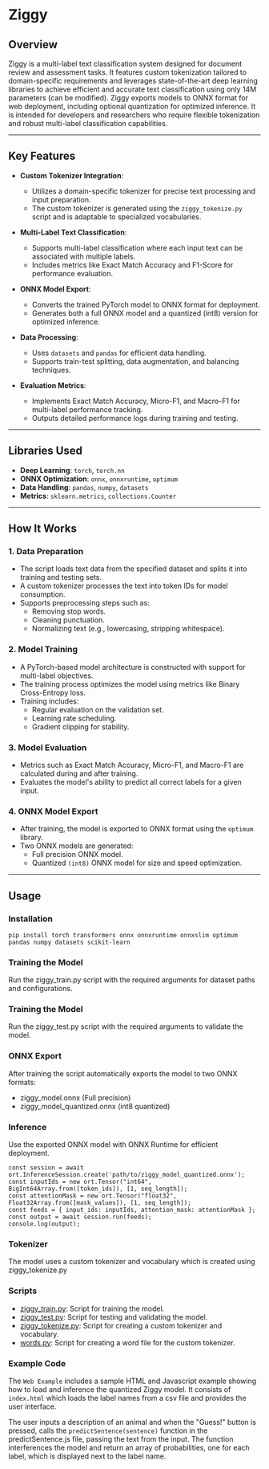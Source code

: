 # Ziggy

## Overview

Ziggy is a multi-label text classification system designed for document review and assessment tasks. It features custom tokenization tailored to domain-specific requirements and leverages state-of-the-art deep learning libraries to achieve efficient and accurate text classification using only 14M parameters (can be modified). Ziggy exports models to ONNX format for web deployment, including optional quantization for optimized inference. It is intended for developers and researchers who require flexible tokenization and robust multi-label classification capabilities.

---

## Key Features

- **Custom Tokenizer Integration**:

  - Utilizes a domain-specific tokenizer for precise text processing and input preparation.
  - The custom tokenizer is generated using the `ziggy_tokenize.py` script and is adaptable to specialized vocabularies.

- **Multi-Label Text Classification**:

  - Supports multi-label classification where each input text can be associated with multiple labels.
  - Includes metrics like Exact Match Accuracy and F1-Score for performance evaluation.

- **ONNX Model Export**:

  - Converts the trained PyTorch model to ONNX format for deployment.
  - Generates both a full ONNX model and a quantized (int8) version for optimized inference.

- **Data Processing**:

  - Uses `datasets` and `pandas` for efficient data handling.
  - Supports train-test splitting, data augmentation, and balancing techniques.

- **Evaluation Metrics**:
  - Implements Exact Match Accuracy, Micro-F1, and Macro-F1 for multi-label performance tracking.
  - Outputs detailed performance logs during training and testing.

---

## Libraries Used

- **Deep Learning**: `torch`, `torch.nn`
- **ONNX Optimization**: `onnx`, `onnxruntime`, `optimum`
- **Data Handling**: `pandas`, `numpy`, `datasets`
- **Metrics**: `sklearn.metrics`, `collections.Counter`

---

## How It Works

### 1. Data Preparation

- The script loads text data from the specified dataset and splits it into training and testing sets.
- A custom tokenizer processes the text into token IDs for model consumption.
- Supports preprocessing steps such as:
  - Removing stop words.
  - Cleaning punctuation.
  - Normalizing text (e.g., lowercasing, stripping whitespace).

### 2. Model Training

- A PyTorch-based model architecture is constructed with support for multi-label objectives.
- The training process optimizes the model using metrics like Binary Cross-Entropy loss.
- Training includes:
  - Regular evaluation on the validation set.
  - Learning rate scheduling.
  - Gradient clipping for stability.

### 3. Model Evaluation

- Metrics such as Exact Match Accuracy, Micro-F1, and Macro-F1 are calculated during and after training.
- Evaluates the model's ability to predict all correct labels for a given input.

### 4. ONNX Model Export

- After training, the model is exported to ONNX format using the `optimum` library.
- Two ONNX models are generated:
  - Full precision ONNX model.
  - Quantized `(int8)` ONNX model for size and speed optimization.

---

## Usage

### Installation

```
pip install torch transformers onnx onnxruntime onnxslim optimum pandas numpy datasets scikit-learn
```

### Training the Model

Run the ziggy_train.py script with the required arguments for dataset paths and configurations.

### Training the Model

Run the ziggy_test.py script with the required arguments to validate the model.

### ONNX Export

After training the script automatically exports the model to two ONNX formats:

- ziggy_model.onnx (Full precision)
- ziggy_model_quantized.onnx (int8 quantized)

### Inference

Use the exported ONNX model with ONNX Runtime for efficient deployment.

```
const session = await ort.InferenceSession.create('path/to/ziggy_model_quantized.onnx');
const inputIds = new ort.Tensor("int64", BigInt64Array.from([token_ids]), [1, seq_length]);
const attentionMask = new ort.Tensor("float32", Float32Array.from([mask_values]), [1, seq_length]);
const feeds = { input_ids: inputIds, attention_mask: attentionMask };
const output = await session.run(feeds);
console.log(output);
```

### Tokenizer

The model uses a custom tokenizer and vocabulary which is created using ziggy_tokenize.py

### Scripts

- [ziggy_train.py](../main/docs/ziggy_train.md): Script for training the model.
- [ziggy_test.py](../main/docs/ziggy_test.md): Script for testing and validating the model.
- [ziggy_tokenize.py](../main/docs/ziggy_tokenize.md): Script for creating a custom tokenizer and vocabulary.
- [words.py](../main/docs/words.md): Script for creating a word file for the custom tokenizer.

### Example Code

The `Web Example` includes a sample HTML and Javascript example showing how to load and inference the quantized Ziggy model. It consists of `index.html` which loads the label names from a csv file and provides the user interface.

The user inputs a description of an animal and when the "Guess!" button is pressed, calls the `predictSentence(sentence)` function in the predictSentence.js file, passing the text from the input. The function interferences the model and return an array of probabilities, one for each label, which is displayed next to the label name.
